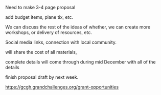 
Need to make 3-4 page proposal

add budget items, plane tix, etc.

We can discuss the rest of the ideas of whether, we can create more workshops, or delivery of resources, etc.

Social media links, connection with local community.

will share the cost of all materials,

complete details will come through during mid December with all of the details

finish proposal draft by next week.

https://gcgh.grandchallenges.org/grant-opportunities

